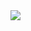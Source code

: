  
<img src="https://gh-profile.deno.dev/?username=bestk"/> 
<!-- <img src="https://flappy-bird.deno.dev"/>-->


